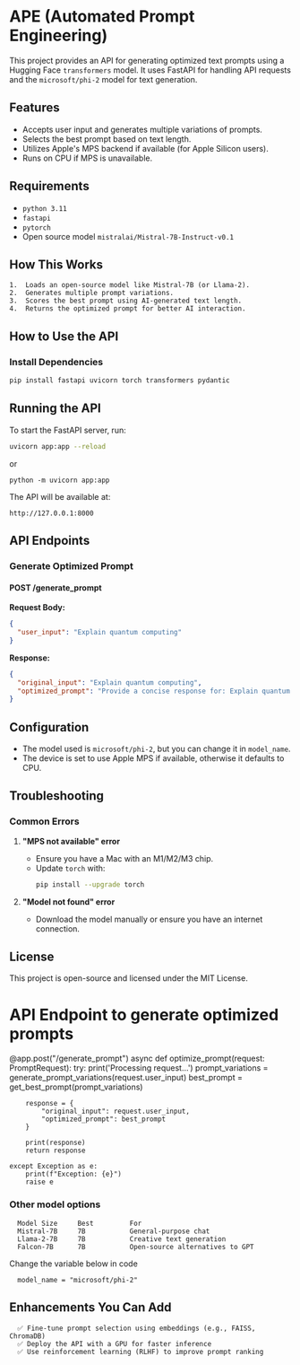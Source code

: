# APE (**Automated Prompt Engineering**)
This project provides an API for generating optimized text prompts using a Hugging Face `transformers` model. It uses FastAPI for handling API requests and the `microsoft/phi-2` model for text generation.

## Features
- Accepts user input and generates multiple variations of prompts.
- Selects the best prompt based on text length.
- Utilizes Apple's MPS backend if available (for Apple Silicon users).
- Runs on CPU if MPS is unavailable.

## Requirements
- `python 3.11`
- `fastapi`
- `pytorch`
- Open source model `mistralai/Mistral-7B-Instruct-v0.1`

## How This Works
	1.	Loads an open-source model like Mistral-7B (or Llama-2).
	2.	Generates multiple prompt variations.
	3.	Scores the best prompt using AI-generated text length.
	4.	Returns the optimized prompt for better AI interaction.

## How to Use the API

### Install Dependencies
```bash
pip install fastapi uvicorn torch transformers pydantic
```

## Running the API

To start the FastAPI server, run:
```bash
uvicorn app:app --reload
```

or

`python -m uvicorn app:app`


The API will be available at:
```
http://127.0.0.1:8000
```


## API Endpoints

### Generate Optimized Prompt
#### **POST /generate_prompt**

**Request Body:**
```json
{
  "user_input": "Explain quantum computing"
}
```

**Response:**
```json
{
  "original_input": "Explain quantum computing",
  "optimized_prompt": "Provide a concise response for: Explain quantum computing"
}
```

## Configuration

- The model used is `microsoft/phi-2`, but you can change it in `model_name`.
- The device is set to use Apple MPS if available, otherwise it defaults to CPU.

## Troubleshooting

### Common Errors
1. **"MPS not available" error**
   - Ensure you have a Mac with an M1/M2/M3 chip.
   - Update `torch` with:
     ```bash
     pip install --upgrade torch
     ```

2. **"Model not found" error**
   - Download the model manually or ensure you have an internet connection.

## License
This project is open-source and licensed under the MIT License.


# API Endpoint to generate optimized prompts
@app.post("/generate_prompt")
async def optimize_prompt(request: PromptRequest):
    try:
        print('Processing request...')
        prompt_variations = generate_prompt_variations(request.user_input)
        best_prompt = get_best_prompt(prompt_variations)

        response = {
            "original_input": request.user_input,
            "optimized_prompt": best_prompt
        }

        print(response)
        return response

    except Exception as e:
        print(f"Exception: {e}")
        raise e


### Other model options

      Model	Size	 Best         For
      Mistral-7B	 7B           General-purpose chat
      Llama-2-7B	 7B           Creative text generation
      Falcon-7B      7B           Open-source alternatives to GPT

Change the variable below in code

      model_name = "microsoft/phi-2"

## Enhancements You Can Add

      ✅ Fine-tune prompt selection using embeddings (e.g., FAISS, ChromaDB)
      ✅ Deploy the API with a GPU for faster inference
      ✅ Use reinforcement learning (RLHF) to improve prompt ranking






